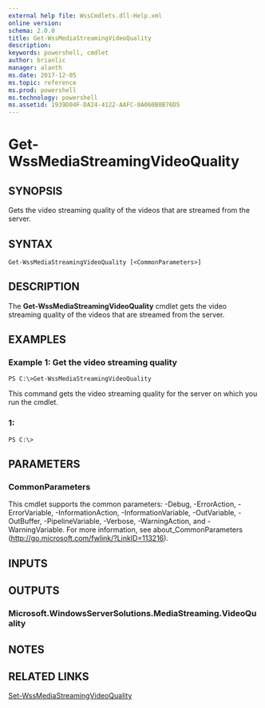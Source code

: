 ```yaml
---
external help file: WssCmdlets.dll-Help.xml
online version: 
schema: 2.0.0
title: Get-WssMediaStreamingVideoQuality
description: 
keywords: powershell, cmdlet
author: brianlic
manager: alanth
ms.date: 2017-12-05
ms.topic: reference
ms.prod: powershell
ms.technology: powershell
ms.assetid: 1939D04F-DA24-4122-AAFC-0A060B8B76D5
---
```


# Get-WssMediaStreamingVideoQuality

## SYNOPSIS
Gets the video streaming quality of the videos that are streamed from the server.

## SYNTAX

```
Get-WssMediaStreamingVideoQuality [<CommonParameters>]
```

## DESCRIPTION
The **Get-WssMediaStreamingVideoQuality** cmdlet gets the video streaming quality of the videos that are streamed from the server.

## EXAMPLES

### Example 1: Get the video streaming quality
```
PS C:\>Get-WssMediaStreamingVideoQuality
```

This command gets the video streaming quality for the server on which you run the cmdlet.

### 1:
```
PS C:\>
```

## PARAMETERS

### CommonParameters
This cmdlet supports the common parameters: -Debug, -ErrorAction, -ErrorVariable, -InformationAction, -InformationVariable, -OutVariable, -OutBuffer, -PipelineVariable, -Verbose, -WarningAction, and -WarningVariable. For more information, see about_CommonParameters (http://go.microsoft.com/fwlink/?LinkID=113216).

## INPUTS

## OUTPUTS

### Microsoft.WindowsServerSolutions.MediaStreaming.VideoQuality

## NOTES

## RELATED LINKS

[Set-WssMediaStreamingVideoQuality](./Set-WssMediaStreamingVideoQuality.md)

